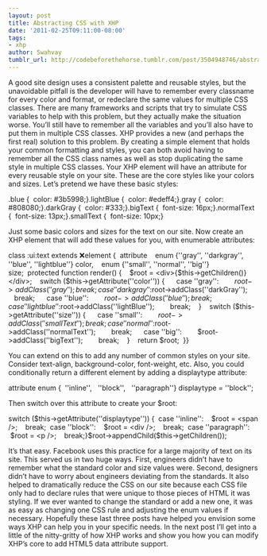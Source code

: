 ```yaml
---
layout: post
title: Abstracting CSS with XHP
date: '2011-02-25T09:11:00-08:00'
tags:
- xhp
author: Swahvay
tumblr_url: http://codebeforethehorse.tumblr.com/post/3504948746/abstracting-css-with-xhp
---
```

A good site design uses a consistent palette and reusable styles, but the unavoidable pitfall is the developer will have to remember every classname for every color and format, or redeclare the same values for multiple CSS classes. There are many frameworks and scripts that try to simulate CSS variables to help with this problem, but they actually make the situation worse. You’ll still have to remember all the variables and you’ll also have to put them in multiple CSS classes. XHP provides a new (and perhaps the first real) solution to this problem. By creating a simple element that holds your common formatting and styles, you can both avoid having to remember all the CSS class names as well as stop duplicating the same style in multiple CSS classes.
Your XHP element will have an attribute for every reusable style on your site. These are the core styles like your colors and sizes. Let’s pretend we have these basic styles:

.blue {  color: #3b5998;}.lightBlue {  color: #edeff4;}.gray {  color: #808080;}.darkGray {  color: #333;}.bigText {  font-size: 16px;}.normalText {  font-size: 13px;}.smallText {  font-size: 10px;}

Just some basic colors and sizes for the text on our site. Now create an XHP element that will add these values for you, with enumerable attributes:

class :ui:text extends :x:element {  attribute    enum {''gray'', ''darkgray'', ''blue'', ''lightblue''} color,    enum {''small'', ''normal'', ''big''} size;  protected function render() {    $root = <div>{$this->getChildren()}</div>;    switch ($this->getAttribute(''color'')) {      case ''gray'':        $root->addClass(''gray'');        break;      case ''darkgray'':        $root->addClass(''darkGray'');        break;      case ''blue'':        $root->addClass(''blue'');        break;      case ''lightblue'':        $root->addClass(''lightBlue'');        break;    }    switch ($this->getAttribute(''size'')) {      case ''small'':        $root->addClass(''smallText'');        break;      case ''normal'':        $root->addClass(''normalText'');        break;      case ''big'':        $root->addClass(''bigText'');        break;    }    return $root;  }} 

You can extend on this to add any number of common styles on your site. Consider text-align, background-color, font-weight, etc. Also, you could conditionally return a different element by adding a displaytype attribute:

attribute enum {  ''inline'',   ''block'',   ''paragraph''} displaytype = ''block'';

Then switch over this attribute to create your $root:

switch ($this->getAttribute(''displaytype'')) {  case ''inline'':    $root = <span />;    break;  case ''block'':    $root = <div />;    break;  case ''paragraph'':    $root = <p />;    break;}$root->appendChild($this->getChildren());

It’s that easy. Facebook uses this practice for a large majority of text on its site. This served us in two huge ways. First, engineers didn’t have to remember what the standard color and size values were. Second, designers didn’t have to worry about engineers deviating from the standards. It also helped to dramatically reduce the CSS on our site because each CSS file only had to declare rules that were unique to those pieces of HTML it was styling. If we ever wanted to change the standard or add a new one, it was as easy as changing one CSS rule and adjusting the enum values if necessary.
Hopefully these last three posts have helped you envision some ways XHP can help you in your specific needs. In the next post I’ll get into a little of the nitty-gritty of how XHP works and show you how you can modify XHP’s core to add HTML5 data attribute support.
